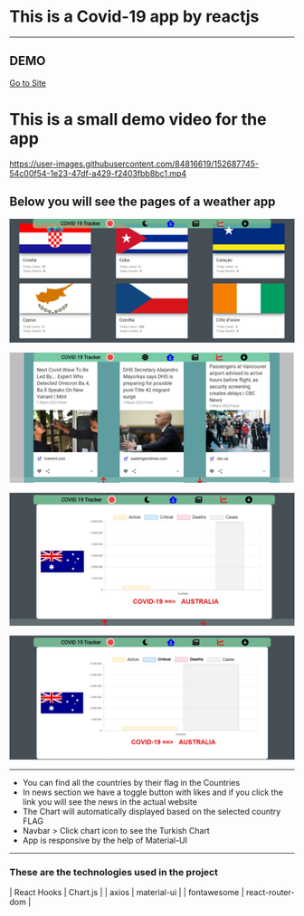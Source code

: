 # This is a Covid-19 app by reactjs
---

## DEMO

[Go to Site](https://tangerine-froyo-b37395.netlify.app/ "COVID-19 App")

# This is a small demo video for the app

https://user-images.githubusercontent.com/84816619/152687745-54c00f54-1e23-47df-a429-f2403fbb8bc1.mp4

## Below you will see the pages of a weather app

![alt text](https://github.com/barisdevjs/covid19--react/blob/main/src/screenshots/screenshot1.jpg)

![alt text](https://github.com/barisdevjs/covid19--react/blob/main/src/screenshots/screenshot2.jpg)

![alt text](https://github.com/barisdevjs/covid19--react/blob/main/src/screenshots/screenshot3.jpg)

![alt text](https://github.com/barisdevjs/covid19--react/blob/main/src/screenshots/screenshot4.jpg)

---

- You can find all the countries by their flag in the Countries
- In news section we have a toggle button with likes and if you click the link you will see the news in the actual website
- The Chart will automatically displayed based on the selected country FLAG
- Navbar > Click chart icon to see the Turkish Chart
- App is responsive by the help of Material-UI
---

### These are the technologies used in the project


| React Hooks | Chart.js |
| axios  | material-ui |
| fontawesome | react-router-dom |
